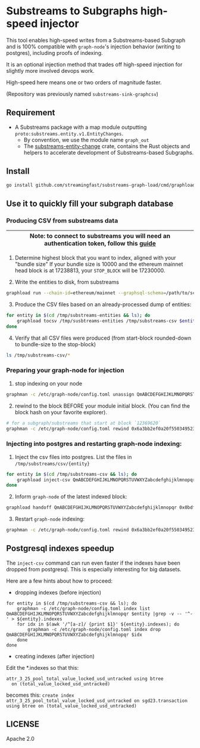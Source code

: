 # Substreams to Subgraphs high-speed injector

This tool enables high-speed writes from a Substreams-based Subgraph and is 100% compatible with `graph-node`'s injection behavior (writing to postgres), including proofs of indexing.

It is an optional injection method that trades off high-speed injection for slightly more involved devops work.

High-speed here means one or two orders of magnitude faster.

(Repository was previously named `substreams-sink-graphcsv`)

## Requirement

* A Substreams package with a map module outputting `proto:substreams.entity.v1.EntityChanges`.
  * By convention, we use the module name `graph_out`
  * The [substreams-entity-change](https://github.com/streamingfast/substreams-entity-change) crate, contains the Rust objects and helpers to accelerate development of Substreams-based Subgraphs.

## Install

```bash
go install github.com/streamingfast/substreams-graph-load/cmd/graphload@latest
```

## Use it to quickly fill your subgraph database

### Producing CSV from substreams data

| Note: to connect to substreams you will need an authentication token, follow this [guide](https://substreams.streamingfast.io/reference-and-specs/authentication) |
|-------------------------------------------------------------------------------------------------------------------------------------------------------------------|

1. Determine highest block that you want to index, aligned with your "bundle size" 
   If your bundle size is 10000 and the ethereum mainnet head block is at 17238813, your `STOP_BLOCK` will be 17230000.

2. Write the entities to disk, from substreams

```bash
graphload run --chain-id=ethereum/mainnet --graphsql-schema=/path/to/schema.graphql --bundle-size=10000 /tmp/substreams-entities mainnet.eth.streamingfast.io:443 ./substreams-v0.0.1.spkg graph_out 17230000
```

3. Produce the CSV files based on an already-processed dump of entities:

```bash
for entity in $(cd /tmp/substreams-entities && ls); do 
    graphload tocsv /tmp/susbtreams-entities /tmp/substreams-csv $entity 17230000 --bundle-size=10000 --graphql-schema=/path/to/schema.graphql
done
```

4. Verify that all CSV files were produced (from start-block rounded-down to bundle-size to the stop-block)

```bash
ls /tmp/substreams-csv/*
```

### Preparing your graph-node for injection

1. stop indexing on your node

```bash
graphman -c /etc/graph-node/config.toml unassign QmABCDEFGHIJKLMNOPQRSTUVWXYZabcdefghijklmnopqr
```

2. rewind to the block BEFORE your module initial block. (You can find the block hash on your favorite explorer).

```bash
# for a subgraph/substreams that start at block `12369620`
graphman -c /etc/graph-node/config.toml rewind 0x6a3bb2ef0a20f5503495238e54fef236659f56f1c57e1602b0de2b3d799fe154 12369620 QmABCDEFGHIJKLMNOPQRSTUVWXYZabcdefghijklmnopqr --force
```

### Injecting into postgres and restarting graph-node indexing:

1. Inject the csv files into postgres. List the files in `/tmp/substreams/csv/{entity}`

```bash
for entity in $(cd /tmp/substreams-csv && ls); do
    graphload inject-csv QmABCDEFGHIJKLMNOPQRSTUVWXYZabcdefghijklmnopqr /tmp/substreams-csv $entity /path/to/schema.graphql 'postgresql://user:password@database.ip:5432/database' 12360000 17230000
done
```

2. Inform `graph-node` of the latest indexed block:

```bash
graphload handoff QmABCDEFGHIJKLMNOPQRSTUVWXYZabcdefghijklmnopqr 0x0bdf3e2805450d917fbedb4d6f930d34261c3189eb14274e0b113302b28e59fe 17229999 'postgresql://user:password@database.ip:5432/database'
```

3. Restart `graph-node` indexing:

```bash
graphman -c /etc/graph-node/config.toml rewind 0x6a3bb2ef0a20f5503495238e54fef236659f56f1c57e1602b0de2b3d799fe154 12369620 QmABCDEFGHIJKLMNOPQRSTUVWXYZabcdefghijklmnopqr --force
```

## Postgresql indexes speedup

The `inject-csv` command can run even faster if the indexes have been dropped from postgresql. This is especially interesting for big datasets.

Here are a few hints about how to proceed:

* dropping indexes (before injection)

```
for entity in $(cd /tmp/substreams-csv && ls); do
    graphman -c /etc/graph-node/config.toml index list QmABCDEFGHIJKLMNOPQRSTUVWXYZabcdefghijklmnopqr $entity |grep -v -- '^-' > ${entity}.indexes
    for idx in $(awk '/^[a-z]/ {print $1}' ${entity}.indexes); do 
        graphman -c /etc/graph-node/config.toml index drop QmABCDEFGHIJKLMNOPQRSTUVWXYZabcdefghijklmnopqr $idx
    done
done 
```

* creating indexes (after injection)

Edit the *.indexes so that this:

```
attr_3_25_pool_total_value_locked_usd_untracked using btree
  on (total_value_locked_usd_untracked)
```

becomes this: `create index attr_3_25_pool_total_value_locked_usd_untracked on sgd23.transaction using btree on (total_value_locked_usd_untracked)`

## LICENSE

Apache 2.0
